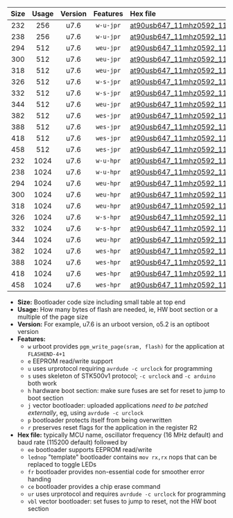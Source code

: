 |Size|Usage|Version|Features|Hex file|
|:-:|:-:|:-:|:-:|:--|
|232|256|u7.6|`w-u-jpr`|[at90usb647_11mhz0592_115200bps_ur_vbl.hex](https://raw.githubusercontent.com/stefanrueger/urboot/main/bootloaders/at90usb647/fcpu_11mhz0592/115200_bps/at90usb647_11mhz0592_115200bps_ur_vbl.hex)|
|238|256|u7.6|`w-u-jpr`|[at90usb647_11mhz0592_115200bps_lednop_ur_vbl.hex](https://raw.githubusercontent.com/stefanrueger/urboot/main/bootloaders/at90usb647/fcpu_11mhz0592/115200_bps/at90usb647_11mhz0592_115200bps_lednop_ur_vbl.hex)|
|294|512|u7.6|`weu-jpr`|[at90usb647_11mhz0592_115200bps_ee_ur_vbl.hex](https://raw.githubusercontent.com/stefanrueger/urboot/main/bootloaders/at90usb647/fcpu_11mhz0592/115200_bps/at90usb647_11mhz0592_115200bps_ee_ur_vbl.hex)|
|300|512|u7.6|`weu-jpr`|[at90usb647_11mhz0592_115200bps_ee_lednop_ur_vbl.hex](https://raw.githubusercontent.com/stefanrueger/urboot/main/bootloaders/at90usb647/fcpu_11mhz0592/115200_bps/at90usb647_11mhz0592_115200bps_ee_lednop_ur_vbl.hex)|
|318|512|u7.6|`weu-jpr`|[at90usb647_11mhz0592_115200bps_ee_lednop_fr_ur_vbl.hex](https://raw.githubusercontent.com/stefanrueger/urboot/main/bootloaders/at90usb647/fcpu_11mhz0592/115200_bps/at90usb647_11mhz0592_115200bps_ee_lednop_fr_ur_vbl.hex)|
|326|512|u7.6|`w-s-jpr`|[at90usb647_11mhz0592_115200bps_vbl.hex](https://raw.githubusercontent.com/stefanrueger/urboot/main/bootloaders/at90usb647/fcpu_11mhz0592/115200_bps/at90usb647_11mhz0592_115200bps_vbl.hex)|
|332|512|u7.6|`w-s-jpr`|[at90usb647_11mhz0592_115200bps_lednop_vbl.hex](https://raw.githubusercontent.com/stefanrueger/urboot/main/bootloaders/at90usb647/fcpu_11mhz0592/115200_bps/at90usb647_11mhz0592_115200bps_lednop_vbl.hex)|
|344|512|u7.6|`weu-jpr`|[at90usb647_11mhz0592_115200bps_ee_lednop_fr_ce_ur_vbl.hex](https://raw.githubusercontent.com/stefanrueger/urboot/main/bootloaders/at90usb647/fcpu_11mhz0592/115200_bps/at90usb647_11mhz0592_115200bps_ee_lednop_fr_ce_ur_vbl.hex)|
|382|512|u7.6|`wes-jpr`|[at90usb647_11mhz0592_115200bps_ee_vbl.hex](https://raw.githubusercontent.com/stefanrueger/urboot/main/bootloaders/at90usb647/fcpu_11mhz0592/115200_bps/at90usb647_11mhz0592_115200bps_ee_vbl.hex)|
|388|512|u7.6|`wes-jpr`|[at90usb647_11mhz0592_115200bps_ee_lednop_vbl.hex](https://raw.githubusercontent.com/stefanrueger/urboot/main/bootloaders/at90usb647/fcpu_11mhz0592/115200_bps/at90usb647_11mhz0592_115200bps_ee_lednop_vbl.hex)|
|418|512|u7.6|`wes-jpr`|[at90usb647_11mhz0592_115200bps_ee_lednop_fr_vbl.hex](https://raw.githubusercontent.com/stefanrueger/urboot/main/bootloaders/at90usb647/fcpu_11mhz0592/115200_bps/at90usb647_11mhz0592_115200bps_ee_lednop_fr_vbl.hex)|
|458|512|u7.6|`wes-jpr`|[at90usb647_11mhz0592_115200bps_ee_lednop_fr_ce_vbl.hex](https://raw.githubusercontent.com/stefanrueger/urboot/main/bootloaders/at90usb647/fcpu_11mhz0592/115200_bps/at90usb647_11mhz0592_115200bps_ee_lednop_fr_ce_vbl.hex)|
|232|1024|u7.6|`w-u-hpr`|[at90usb647_11mhz0592_115200bps_ur.hex](https://raw.githubusercontent.com/stefanrueger/urboot/main/bootloaders/at90usb647/fcpu_11mhz0592/115200_bps/at90usb647_11mhz0592_115200bps_ur.hex)|
|238|1024|u7.6|`w-u-hpr`|[at90usb647_11mhz0592_115200bps_lednop_ur.hex](https://raw.githubusercontent.com/stefanrueger/urboot/main/bootloaders/at90usb647/fcpu_11mhz0592/115200_bps/at90usb647_11mhz0592_115200bps_lednop_ur.hex)|
|294|1024|u7.6|`weu-hpr`|[at90usb647_11mhz0592_115200bps_ee_ur.hex](https://raw.githubusercontent.com/stefanrueger/urboot/main/bootloaders/at90usb647/fcpu_11mhz0592/115200_bps/at90usb647_11mhz0592_115200bps_ee_ur.hex)|
|300|1024|u7.6|`weu-hpr`|[at90usb647_11mhz0592_115200bps_ee_lednop_ur.hex](https://raw.githubusercontent.com/stefanrueger/urboot/main/bootloaders/at90usb647/fcpu_11mhz0592/115200_bps/at90usb647_11mhz0592_115200bps_ee_lednop_ur.hex)|
|318|1024|u7.6|`weu-hpr`|[at90usb647_11mhz0592_115200bps_ee_lednop_fr_ur.hex](https://raw.githubusercontent.com/stefanrueger/urboot/main/bootloaders/at90usb647/fcpu_11mhz0592/115200_bps/at90usb647_11mhz0592_115200bps_ee_lednop_fr_ur.hex)|
|326|1024|u7.6|`w-s-hpr`|[at90usb647_11mhz0592_115200bps.hex](https://raw.githubusercontent.com/stefanrueger/urboot/main/bootloaders/at90usb647/fcpu_11mhz0592/115200_bps/at90usb647_11mhz0592_115200bps.hex)|
|332|1024|u7.6|`w-s-hpr`|[at90usb647_11mhz0592_115200bps_lednop.hex](https://raw.githubusercontent.com/stefanrueger/urboot/main/bootloaders/at90usb647/fcpu_11mhz0592/115200_bps/at90usb647_11mhz0592_115200bps_lednop.hex)|
|344|1024|u7.6|`weu-hpr`|[at90usb647_11mhz0592_115200bps_ee_lednop_fr_ce_ur.hex](https://raw.githubusercontent.com/stefanrueger/urboot/main/bootloaders/at90usb647/fcpu_11mhz0592/115200_bps/at90usb647_11mhz0592_115200bps_ee_lednop_fr_ce_ur.hex)|
|382|1024|u7.6|`wes-hpr`|[at90usb647_11mhz0592_115200bps_ee.hex](https://raw.githubusercontent.com/stefanrueger/urboot/main/bootloaders/at90usb647/fcpu_11mhz0592/115200_bps/at90usb647_11mhz0592_115200bps_ee.hex)|
|388|1024|u7.6|`wes-hpr`|[at90usb647_11mhz0592_115200bps_ee_lednop.hex](https://raw.githubusercontent.com/stefanrueger/urboot/main/bootloaders/at90usb647/fcpu_11mhz0592/115200_bps/at90usb647_11mhz0592_115200bps_ee_lednop.hex)|
|418|1024|u7.6|`wes-hpr`|[at90usb647_11mhz0592_115200bps_ee_lednop_fr.hex](https://raw.githubusercontent.com/stefanrueger/urboot/main/bootloaders/at90usb647/fcpu_11mhz0592/115200_bps/at90usb647_11mhz0592_115200bps_ee_lednop_fr.hex)|
|458|1024|u7.6|`wes-hpr`|[at90usb647_11mhz0592_115200bps_ee_lednop_fr_ce.hex](https://raw.githubusercontent.com/stefanrueger/urboot/main/bootloaders/at90usb647/fcpu_11mhz0592/115200_bps/at90usb647_11mhz0592_115200bps_ee_lednop_fr_ce.hex)|

- **Size:** Bootloader code size including small table at top end
- **Usage:** How many bytes of flash are needed, ie, HW boot section or a multiple of the page size
- **Version:** For example, u7.6 is an urboot version, o5.2 is an optiboot version
- **Features:**
  + `w` urboot provides `pgm_write_page(sram, flash)` for the application at `FLASHEND-4+1`
  + `e` EEPROM read/write support
  + `u` uses urprotocol requiring `avrdude -c urclock` for programming
  + `s` uses skeleton of STK500v1 protocol; `-c urclock` and `-c arduino` both work
  + `h` hardware boot section: make sure fuses are set for reset to jump to boot section
  + `j` vector bootloader: uploaded applications *need to be patched externally*, eg, using `avrdude -c urclock`
  + `p` bootloader protects itself from being overwritten
  + `r` preserves reset flags for the application in the register R2
- **Hex file:** typically MCU name, oscillator frequency (16 MHz default) and baud rate (115200 default) followed by
  + `ee` bootloader supports EEPROM read/write
  + `lednop` "template" bootloader contains `mov rx,rx` nops that can be replaced to toggle LEDs
  + `fr` bootloader provides non-essential code for smoother error handing
  + `ce` bootloader provides a chip erase command
  + `ur` uses urprotocol and requires `avrdude -c urclock` for programming
  + `vbl` vector bootloader: set fuses to jump to reset, not the HW boot section
